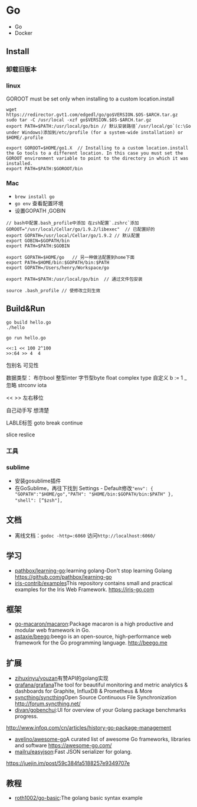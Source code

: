 # Go

- Go
- Docker

## Install

### 卸载旧版本

### linux

GOROOT must be set only when installing to a custom location.install

```
wget  https://redirector.gvt1.com/edgedl/go/go$VERSION.$OS-$ARCH.tar.gz
sudo tar -C /usr/local -xzf go$VERSION.$OS-$ARCH.tar.gz
export PATH=$PATH:/usr/local/go/bin // 默认安装路径`/usr/local/go`(c:\Go under Windows)添加到/etc/profile (for a system-wide installation) or $HOME/.profile

export GOROOT=$HOME/go1.X  // Installing to a custom location.install the Go tools to a different location. In this case you must set the GOROOT environment variable to point to the directory in which it was installed.
export PATH=$PATH:$GOROOT/bin
```

### Mac

* `brew install go`
* `go env` 查看配置环境
* 设置GOPATH ,GOBIN

```shell
// bash中配置.bash_profile中添加 在zsh配置`.zshrc`添加
GOROOT="/usr/local/Cellar/go/1.9.2/libexec"  // 已配置好的
export GOPATH=/usr/local/Cellar/go/1.9.2 // 默认配置
export GOBIN=$GOPATH/bin
export PATH=$PATH:$GOBIN

export GOPATH=$HOME/go   // 另一种做法配置到home下面
export PATH=$HOME/bin:$GOPATH/bin:$PATH
export GOPATH=/Users/henry/Workspace/go

export PATH=$PATH:/usr/local/go/bin  // 通过文件包安装

source .bash_profile // 使修改立刻生效
```


## Build&Run

```
go build hello.go
./hello

go run hello.go

<<:1 << 100 2^100
>>:64 >> 4  4
```

包别名 可见性

数据类型： 布尔bool 整型inter 字节型byte float complex type 自定义 b := 1 _ 忽略 strconv iota

<< >> 左右移位

自己动手写 想清楚

LABLE标签 goto break continue

slice reslice

### 工具

### sublime
* 安装gosublime插件
* 在GoSublime，再往下找到 Settings - Default修改`"env": { "GOPATH":"$HOME/go","PATH": "$HOME/bin:$GOPATH/bin:$PATH" },` `"shell": [“$zsh"],`

## 文档
* 离线文档：`godoc -http=:6060` 访问`http://localhost:6060/`
## 学习

- [pathbox/learning-go](https://github.com/pathbox/learning-go):learning golang-Don't stop learning Golang https://github.com/pathbox/learning-go
- [iris-contrib/examples](https://github.com/iris-contrib/examples)This repository contains small and practical examples for the Iris Web Framework. https://iris-go.com

## 框架

- [go-macaron/macaron](https://github.com/go-macaron/macaron):Package macaron is a high productive and modular web framework in Go.
- [astaxie/beego](https://github.com/astaxie/beego):beego is an open-source, high-performance web framework for the Go programming language. http://beego.me

## 扩展

- [zihuxinyu/youzan](https://github.com/zihuxinyu/youzan)有赞API的golang实现
- [grafana/grafana](https://github.com/grafana/grafana)The tool for beautiful monitoring and metric analytics & dashboards for Graphite, InfluxDB & Prometheus & More
- [syncthing/syncthing](https://github.com/syncthing/syncthing)Open Source Continuous File Synchronization http://forum.syncthing.net/
- [divan/gobenchui](https://github.com/divan/gobenchui):UI for overview of your Golang package benchmarks progress.


<http://www.infoq.com/cn/articles/history-go-package-management>

- [avelino/awesome-go](https://github.com/avelino/awesome-go)A curated list of awesome Go frameworks, libraries and software https://awesome-go.com/
- [mailru/easyjson](https://github.com/mailru/easyjson):Fast JSON serializer for golang.

<https://juejin.im/post/59c384fa5188257e9349707e>


## 教程

* [roth1002/go-basic](https://github.com/roth1002/go-basic):The golang basic syntax example 
